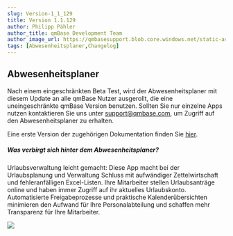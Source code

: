 ```yaml
---
slug: Version-1_1_129
title: Version 1.1.129
author: Philipp Pähler
author_title: qmBase Development Team
author_image_url: https://qmbasesupport.blob.core.windows.net/static-assets/img/persons/paehler_round.png
tags: [Abwesenheitsplaner,Changelog]
---
```

## Abwesenheitsplaner

Nach einem eingeschränkten Beta Test, wird der Abwesenheitsplaner mit diesem Update an alle qmBase Nutzer ausgerollt, die eine uneingeschränkte qmBase Version benutzen. Sollten Sie nur einzelne Apps nutzen kontaktieren Sie uns unter [support@qmbase.com](mailto:support@qmbase.com), um Zugriff auf den Abwesenheitsplaner zu erhalten.

Eine erste Version der zugehörigen Dokumentation finden Sie [hier](../docs/faqs/Abwesenheitsplaner.md).

##### Was verbirgt sich hinter dem Abwesenheitsplaner?

Urlaubsverwaltung leicht gemacht: Diese App macht bei der Urlaubsplanung und Verwaltung Schluss mit aufwändiger Zettelwirtschaft und fehleranfälligen Excel-Listen. Ihre Mitarbeiter stellen Urlaubsanträge online und haben immer Zugriff auf ihr aktuelles Urlaubskonto. Automatisierte Freigabeprozesse und praktische Kalenderübersichten minimieren den Aufwand für Ihre Personalabteilung und schaffen mehr Transparenz für Ihre Mitarbeiter.

![](https://caqadmin.blob.core.windows.net/faqs/97-images/b3ee39c7-274f-4ee8-8fdb-a64aa2410e4e-mceclip0.png)